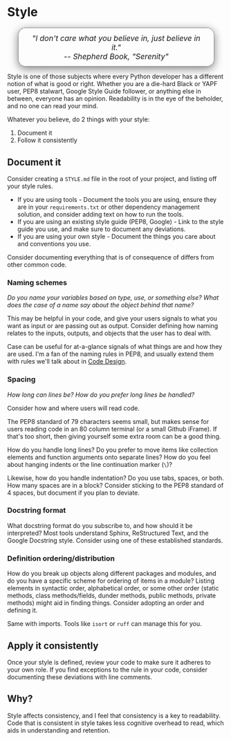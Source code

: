 # Style

<div style="text-align: center; font-size: 125%; margin: 2.5% 5%; padding: 2.5% 5%; font-style: italic; border: 1px dotted black; border-radius: 1em; box-shadow: gray 0 5px 20px;">
"I don't care what you believe in, just believe in it."
<br/>-- Shepherd Book, "Serenity"
</div>

Style is one of those subjects where every Python developer has a different notion of what is good or right. Whether you
are a die-hard Black or YAPF user, PEP8 stalwart, Google Style Guide follower, or anything else in between, everyone has
an opinion. Readability is in the eye of the beholder, and no one can read your mind.

Whatever you believe, do 2 things with your style:

1. Document it
2. Follow it consistently

## Document it

Consider creating a `STYLE.md` file in the root of your project, and listing off your style rules.

* If you are using tools - Document the tools you are using, ensure they are in your `requirements.txt` or other 
  dependency management solution, and consider adding text on how to run the tools.
* If you are using an existing style guide (PEP8, Google) - Link to the style guide you use, and make sure to document 
  any deviations.
* If you are using your own style - Document the things you care about and conventions you use.

Consider documenting everything that is of consequence of differs from other common code.

### Naming schemes

*Do you name your variables based on type, use, or something else? What does the case of a name say about the object 
behind that name?*

This may be helpful in your code, and give your users signals to what you want as input or are passing out as output. 
Consider defining how naming relates to the inputs, outputs, and objects that the user has to deal with.

Case can be useful for at-a-glance signals of what things are and how they are used. I'm a fan of the naming rules in 
PEP8, and usually extend them with rules we'll talk about in [Code Design](4_code_design.md).

### Spacing

*How long can lines be? How do you prefer long lines be handled?*

Consider how and where users will read code. 

The PEP8 standard of 79 characters seems small, but makes sense for users reading code in an 80 column terminal (or a 
small Github iFrame). If that's too short, then giving yourself some extra room can be a good thing.

How do you handle long lines? Do you prefer to move items like collection elements and function arguments onto separate 
lines? How do you feel about hanging indents or the line continuation marker (`\`)?

Likewise, how do you handle indentation? Do you use tabs, spaces, or both. How many spaces are in a block? Consider 
sticking to the PEP8 standard of 4 spaces, but document if you plan to deviate.

### Docstring format

What docstring format do you subscribe to, and how should it be interpreted? Most tools understand Sphinx, ReStructured 
Text, and the Google Docstring style. Consider using one of these established standards.

### Definition ordering/distribution

How do you break up objects along different packages and modules, and do you have a specific scheme for ordering of 
items in a module? Listing elements in syntactic order, alphabetical order, or some other order (static methods, class 
methods/fields, dunder methods, public methods, private methods) might aid in finding things. Consider adopting an order
and defining it.

Same with imports. Tools like `isort` or `ruff` can manage this for you.

## Apply it consistently

Once your style is defined, review your code to make sure it adheres to your own role. If you find exceptions to the 
rule in your code, consider documenting these deviations with line comments.

## Why?

Style affects consistency, and I feel that consistency is a key to readability. Code that is consistent in style takes 
less cognitive overhead to read, which aids in understanding and retention.
